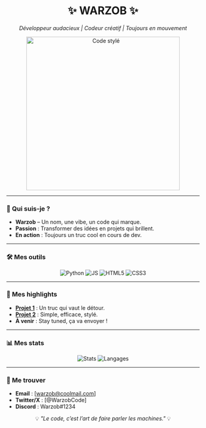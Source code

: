 <div align="center">
  <h1>✨ WARZOB ✨</h1>
  <p><em>Développeur audacieux | Codeur créatif | Toujours en mouvement</em></p>
  <img src="https://media.giphy.com/media/26FPJGjAwmeRADrDa/giphy.gif" alt="Code stylé" width="400"/>
</div>

---

### 👋 Qui suis-je ?
- **Warzob** – Un nom, une vibe, un code qui marque.  
- **Passion** : Transformer des idées en projets qui brillent.  
- **En action** : Toujours un truc cool en cours de dev.  

---

### 🛠️ Mes outils
<p align="center">
  <img src="https://img.shields.io/badge/Python-3776AB?style=flat&logo=python&logoColor=white" alt="Python"/> 
  <img src="https://img.shields.io/badge/JavaScript-F7DF1E?style=flat&logo=javascript&logoColor=black" alt="JS"/> 
  <img src="https://img.shields.io/badge/HTML5-E34F26?style=flat&logo=html5&logoColor=white" alt="HTML5"/> 
  <img src="https://img.shields.io/badge/CSS3-1572B6?style=flat&logo=css3&logoColor=white" alt="CSS3"/> 
</p>

---

### 🌟 Mes highlights
- **[Projet 1](#)** : Un truc qui vaut le détour.  
- **[Projet 2](#)** : Simple, efficace, stylé.  
- **À venir** : Stay tuned, ça va envoyer !  

---

### 📊 Mes stats
<div align="center">
  <img src="https://github-readme-stats.vercel.app/api?username=Warzob&show_icons=true&theme=dark&hide_border=true" alt="Stats"/>
  <img src="https://github-readme-stats.vercel.app/api/top-langs/?username=Warzob&layout=compact&theme=dark&hide_border=true" alt="Langages"/>
</div>

---

### 📍 Me trouver
- **Email** : [warzob@coolmail.com]  
- **Twitter/X** : [@WarzobCode]  
- **Discord** : Warzob#1234  

<div align="center">
  <p>💡 <em>"Le code, c’est l’art de faire parler les machines."</em> 💡</p>
</div>

